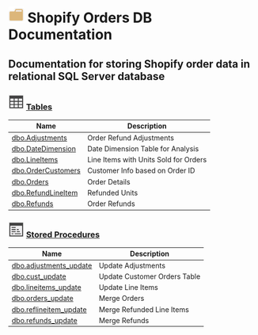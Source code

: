 
# ![logo](Images/folder.svg) Shopify Orders DB Documentation

## <a name="#Description"></a>Documentation for storing Shopify order data in relational SQL Server database
>

### ![Table](Images/table.svg) [Tables](Tables/Tables.md)    

|Name|Description
|---|---
|[dbo.Adjustments](Tables/dbo.Adjustments.md)|Order Refund Adjustments|
|[dbo.DateDimension](Tables/dbo.DateDimension.md)|Date Dimension Table for Analysis|
|[dbo.LineItems](Tables/dbo.LineItems.md)|Line Items with Units Sold for Orders|
|[dbo.OrderCustomers](Tables/dbo.OrderCustomers.md)|Customer Info based on Order ID|
|[dbo.Orders](Tables/dbo.Orders.md)|Order Details|
|[dbo.RefundLineItem](Tables/dbo.RefundLineItem.md)|Refunded Units|
|[dbo.Refunds](Tables/dbo.Refunds.md)|Order Refunds |

### ![Procedure](Images/procedure.svg) [Stored Procedures](Procedures/Procedures.md)

|Name|Description
|---|---
|[dbo.adjustments_update](Procedures/dbo.adjustments_update.md)|Update Adjustments|
|[dbo.cust_update](Procedures/dbo.cust_update.md)|Update Customer Orders Table|
|[dbo.lineitems_update](Procedures/dbo.lineitems_update.md)|Update Line Items|
|[dbo.orders_update](Procedures/dbo.orders_update.md)|Merge Orders|
|[dbo.reflineitem_update](Procedures/dbo.reflineitem_update.md)|Merge Refunded Line Items|
|[dbo.refunds_update](Procedures/dbo.refunds_update.md)|Merge Refunds


